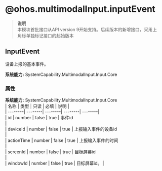 # @ohos.multimodalInput.inputEvent    
> **说明**   
>本模块首批接口从API version 9开始支持。后续版本的新增接口，采用上角标单独标记接口的起始版本  
    
## InputEvent    
设备上报的基本事件。  
  
 **系统能力:**  SystemCapability.MultimodalInput.Input.Core    
### 属性    
 **系统能力:**  SystemCapability.MultimodalInput.Input.Core    
| 名称 | 类型 | 只读 | 必填 | 说明 |  
| --------| --------| --------| --------| --------|  
| id | number | false | true | 事件id<br/> |  
| deviceId | number | false | true | 上报输入事件的设备id<br/> |  
| actionTime | number | false | true | 上报输入事件的时间<br/> |  
| screenId | number | false | true | 目标屏幕id<br/> |  
| windowId | number | false | true | 目标屏幕id。 |  
